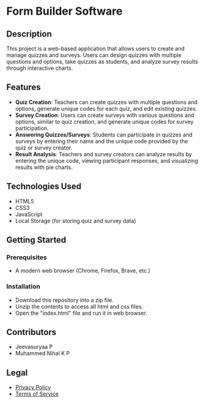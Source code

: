 # Form Builder Software

## Description
This project is a web-based application that allows users to create and manage quizzes and surveys. Users can design quizzes with multiple questions and options, take quizzes as students, and analyze survey results through interactive charts.

## Features
- **Quiz Creation**: Teachers can create quizzes with multiple questions and options, generate unique codes for each quiz, and edit existing quizzes.
- **Survey Creation**: Users can create surveys with various questions and options, similar to quiz creation, and generate unique codes for survey participation.
- **Answering Quizzes/Surveys**: Students can participate in quizzes and surveys by entering their name and the unique code provided by the quiz or survey creator.
- **Result Analysis**: Teachers and survey creators can analyze results by entering the unique code, viewing participant responses, and visualizing results with pie charts.
  
## Technologies Used
- HTML5
- CSS3
- JavaScript
- Local Storage (for storing quiz and survey data)

## Getting Started

### Prerequisites
- A modern web browser (Chrome, Firefox, Brave, etc.)
  
### Installation
- Download this repository into a zip file.
- Unzip the contents to access all html and css files.
- Open the "index.html" file and run it in web browser.

## Contributors
- Jeevasuryaa P
- Muhammed Nihal K P

## Legal
- [Privacy Policy](privacy-policy.txt)
- [Terms of Service](terms-of-service.txt)
